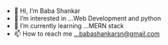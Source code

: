 - 👋 Hi, I’m Baba Shankar
- 👀 I’m interested in ...Web Development and python
- 🌱 I’m currently learning ...MERN stack
- 📫 How to reach me ...babashankarsn@gmail.com

<!---
babashankar/babashankar is a ✨ special ✨ repository because its `README.md` (this file) appears on your GitHub profile.
You can click the Preview link to take a look at your changes.
--->
